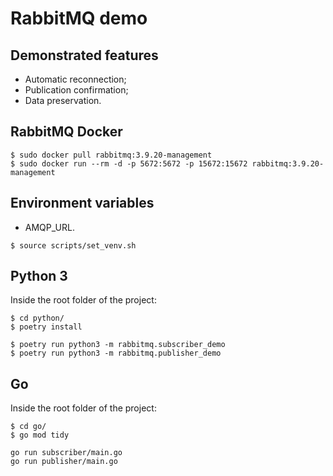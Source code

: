 # RabbitMQ demo

## Demonstrated features
- Automatic reconnection;
- Publication confirmation;
- Data preservation.

## RabbitMQ Docker
```
$ sudo docker pull rabbitmq:3.9.20-management
$ sudo docker run --rm -d -p 5672:5672 -p 15672:15672 rabbitmq:3.9.20-management
```

## Environment variables
- AMQP_URL.

```
$ source scripts/set_venv.sh
```

## Python 3
Inside the root folder of the project:
```
$ cd python/
$ poetry install
```

```
$ poetry run python3 -m rabbitmq.subscriber_demo
$ poetry run python3 -m rabbitmq.publisher_demo
```

## Go
Inside the root folder of the project:
```
$ cd go/
$ go mod tidy
```
```
go run subscriber/main.go
go run publisher/main.go
```